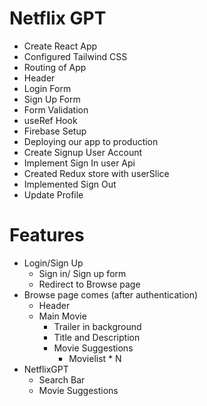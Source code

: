 # Netflix GPT

- Create React App
- Configured Tailwind CSS
- Routing of App
- Header
- Login Form
- Sign Up Form
- Form Validation
- useRef Hook
- Firebase Setup
- Deploying our app to production
- Create Signup User Account
- Implement Sign In user Api
- Created Redux store with userSlice
- Implemented Sign Out
- Update Profile

# Features
- Login/Sign Up
    - Sign in/ Sign up form
    - Redirect to Browse page
- Browse page comes (after authentication) 
    - Header
    - Main Movie
        - Trailer in background
        - Title and Description
        - Movie Suggestions
            - Movielist * N
- NetflixGPT
    - Search Bar
    - Movie Suggestions            